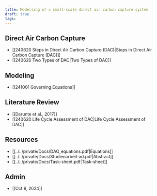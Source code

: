 ```yaml
---
title: Modelling of a small-scale direct air carbon capture system
draft: true
tags:
---
```

## Direct Air Carbon Capture
- [[240620 Steps in Direct Air Carbon Capture (DAC)|Steps in Direct Air Carbon Capture (DAC)]]
- [[240620 Two Types of DAC|Two Types of DAC]]
## Modeling
- [[241001 Governing Equations]]
## Literature Review
- [[Darunte et al., 2017]]
- [[240620 Life Cycle Assessment of DAC|Life Cycle Assessment of DAC]]
## Resources 
- [[../../private/Docs/DAQ_equations.pdf|Equations]]
- [[../../private/Docs/Studienarbeit-ad.pdf|Abstract]]
- [[../../private/Docs/Task-sheet.pdf|Task-sheet]]
## Admin 
- [[Oct 8, 2024]]
